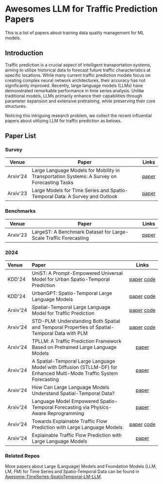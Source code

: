 # Awesomes LLM for Traffic Prediction Papers

This is a list of papers about training data quality management for ML models.

## Introduction

Traffic prediction is a crucial aspect of intelligent transportation systems, aiming to utilize historical data to forecast future traffic characteristics at specific locations. While many current traffic prediction models focus on creating complex neural network architectures, their accuracy has not significantly improved. Recently, large language models (LLMs) have demonstrated remarkable performance in time series analysis. Unlike traditional models, LLMs primarily enhance their capabilities through parameter expansion and extensive pretraining, while preserving their core structures.

Noticing this intriguing research problem, we collect the recent influential papers about utilizing LLM for traffic prediction as belows.

## Paper List

### Survey

| Venue    | Paper                                                                                       | Links                                  |
| -------- | ------------------------------------------------------------------------------------------- | -------------------------------------- |
| Arxiv'24 | Large Language Models for Mobility in Transportation Systems: A Survey on Forecasting Tasks | [paper](https://arxiv.org/pdf/2405.02357) |
| Arxiv'23 | Large Models for Time Series and Spatio-Temporal Data: A Survey and Outlook                 | [paper](https://arxiv.org/pdf/2310.10196) |

### Benchmarks

| Venue    | Paper                                                            | Links                                  |
| -------- | ---------------------------------------------------------------- | -------------------------------------- |
| Arxiv'23 | LargeST: A Benchmark Dataset for Large-Scale Traffic Forecasting | [paper](https://arxiv.org/pdf/2306.08259) |

### 2024

| Venue    | Paper                                                                                                                |                                           Links                                           |
| :------- | :------------------------------------------------------------------------------------------------------------------- | :----------------------------------------------------------------------------------------: |
| KDD'24   | UniST: A Prompt-Empowered Universal Model for Urban Spatio-Temporal Prediction                                       |   [paper](https://arxiv.org/pdf/2402.11838) [code](https://github.com/tsinghua-fib-lab/UniST)   |
| KDD'24   | UrbanGPT: Spatio-Temporal Large Language Models                                                                      |   [paper](https://arxiv.org/pdf/2406.16846#page=1.34) [code](https://github.com/MadryLab/D3M)   |
| Arxiv'24 | Spatial-Temporal Large Language Model for Traffic Prediction                                                         |    [paper](https://arxiv.org/pdf/2401.10134) [code](https://github.com/ChenxiLiu-HNU/ST-LLM)    |
| Arxiv'24 | STD-PLM: Understanding Both Spatial and Temporal Properties of Spatial-Temporal Data with PLM                        | [paper](https://arxiv.org/pdf/2407.09096) [code](https://anonymous.4open.science/r/STD-PLM-F3BA) |
| Arxiv'24 | TPLLM: A Traffic Prediction Framework Based on Pretrained Large Language Models                                      |                           [paper](https://arxiv.org/pdf/2403.02221)                           |
| Arxiv'24 | A Spatial-Temporal Large Language Model with Diffusion (STLLM-DF) for Enhanced Multi-Mode Traffic System Forecasting |                           [paper](https://arxiv.org/pdf/2409.05921)                           |
| Arxiv'24 | How Can Large Language Models Understand Spatial-Temporal Data?                                                      |                           [paper](https://arxiv.org/pdf/2401.14192)                           |
| Arxiv'24 | Language Model Empowered Spatio-Temporal Forecasting via Physics-Aware Reprogramming                                |                           [paper](https://arxiv.org/pdf/2408.14505)                           |
| Arxiv'24 | Towards Explainable Traffic Flow Prediction with Large Language Models                                               |        [paper](https://arxiv.org/pdf/2404.02937) [code](https://github.com/Guoxs/xTP-LLM)        |
| Arxiv'24 | Explainable Traffic Flow Prediction with Large Language Models                                                       |                          [paper](https://arxiv.org/pdf/2404.02937v2)                          |

### Related Repos

More papers about Large (Language) Models and Foundation Models (LLM, LM, FM) for Time Series and Spatio-Temporal Data can be found in [Awesome-TimeSeries-SpatioTemporal-LM-LLM](https://github.com/qingsongedu/Awesome-TimeSeries-SpatioTemporal-LM-LLM).
